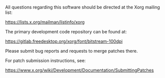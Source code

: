 
All questions regarding this software should be directed at the
Xorg mailing list:

  https://lists.x.org/mailman/listinfo/xorg

The primary development code repository can be found at:

  https://gitlab.freedesktop.org/xorg/font/bitstream-100dpi

Please submit bug reports and requests to merge patches there.

For patch submission instructions, see:

  https://www.x.org/wiki/Development/Documentation/SubmittingPatches

